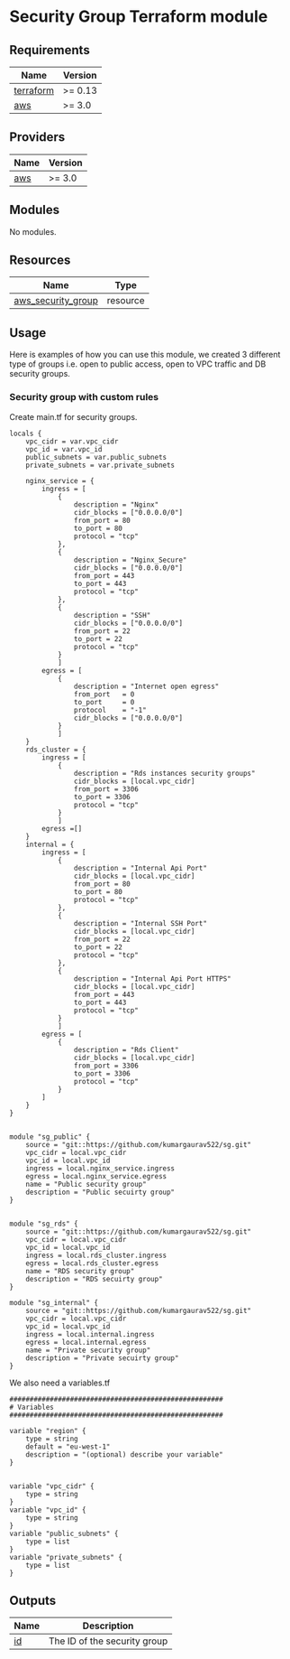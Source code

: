 # Security Group Terraform module

## Requirements

| Name | Version |
|------|---------|
| <a name="requirement_terraform"></a> [terraform](#requirement\_terraform) | >= 0.13|
| <a name="requirement_aws"></a> [aws](#requirement\_aws) | >= 3.0 |

## Providers

| Name | Version |
|------|---------|
| <a name="provider_aws"></a> [aws](#provider\_aws) | >= 3.0 |

## Modules

No modules.

## Resources
| Name | Type |
|------|------|
| [aws_security_group](https://registry.terraform.io/providers/hashicorp/aws/latest/docs/resources/security_group) | resource |

## Usage

Here is examples of how you can use this module, we created 3 different type of groups  i.e. open to public access, open to VPC traffic and DB security groups.

### Security group with custom rules

Create main.tf for security groups.

```hcl
locals {
    vpc_cidr = var.vpc_cidr
    vpc_id = var.vpc_id
    public_subnets = var.public_subnets
    private_subnets = var.private_subnets
    
    nginx_service = {
        ingress = [
            {
                description = "Nginx"
                cidr_blocks = ["0.0.0.0/0"]
                from_port = 80
                to_port = 80
                protocol = "tcp"
            },
            {
                description = "Nginx_Secure"
                cidr_blocks = ["0.0.0.0/0"]
                from_port = 443
                to_port = 443
                protocol = "tcp"
            },
            {
                description = "SSH"
                cidr_blocks = ["0.0.0.0/0"]
                from_port = 22
                to_port = 22
                protocol = "tcp"
            }
            ]
        egress = [
            {
                description = "Internet open egress"
                from_port   = 0
                to_port     = 0
                protocol    = "-1"
                cidr_blocks = ["0.0.0.0/0"]
            }
            ]
    }
    rds_cluster = {
        ingress = [
            {
                description = "Rds instances security groups"
                cidr_blocks = [local.vpc_cidr]
                from_port = 3306
                to_port = 3306
                protocol = "tcp"
            }
            ]
        egress =[]
    }
    internal = {
        ingress = [
            {
                description = "Internal Api Port"
                cidr_blocks = [local.vpc_cidr]
                from_port = 80
                to_port = 80
                protocol = "tcp"
            },
            {
                description = "Internal SSH Port"
                cidr_blocks = [local.vpc_cidr]
                from_port = 22
                to_port = 22
                protocol = "tcp"
            },
            {
                description = "Internal Api Port HTTPS"
                cidr_blocks = [local.vpc_cidr]
                from_port = 443
                to_port = 443
                protocol = "tcp"
            }
            ]
        egress = [
            {
                description = "Rds Client"
                cidr_blocks = [local.vpc_cidr]
                from_port = 3306
                to_port = 3306
                protocol = "tcp"
            }
        ]
    }
}


module "sg_public" {
    source = "git::https://github.com/kumargaurav522/sg.git"
    vpc_cidr = local.vpc_cidr
    vpc_id = local.vpc_id
    ingress = local.nginx_service.ingress
    egress = local.nginx_service.egress
    name = "Public security group"
    description = "Public secuirty group"
}


module "sg_rds" {
    source = "git::https://github.com/kumargaurav522/sg.git"
    vpc_cidr = local.vpc_cidr
    vpc_id = local.vpc_id
    ingress = local.rds_cluster.ingress
    egress = local.rds_cluster.egress
    name = "RDS security group"
    description = "RDS secuirty group"
}

module "sg_internal" {
    source = "git::https://github.com/kumargaurav522/sg.git"
    vpc_cidr = local.vpc_cidr
    vpc_id = local.vpc_id
    ingress = local.internal.ingress
    egress = local.internal.egress
    name = "Private security group"
    description = "Private secuirty group"
}

```

We also need a variables.tf

```hcl
#####################################################
# Variables
#####################################################

variable "region" {
    type = string
    default = "eu-west-1"
    description = "(optional) describe your variable"
}


variable "vpc_cidr" {
    type = string
}
variable "vpc_id" {
    type = string
}
variable "public_subnets" {
    type = list
}
variable "private_subnets" {
    type = list
}
```


## Outputs

| Name | Description |
|------|-------------|
| <a name="id"></a> [id](#output\_id) | The ID of the security group |






